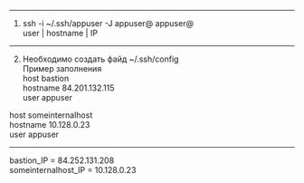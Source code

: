 ***
1. ssh -i ~/.ssh/appuser -J appuser@  appuser@   
user | hostname | IP

***
2. Необходимо создать файд ~/.ssh/config  
Пример заполнения  
host bastion  
        hostname 84.201.132.115  
        user appuser  

host someinternalhost  
        hostname 10.128.0.23  
        user appuser  
***

bastion_IP = 84.252.131.208  
someinternalhost_IP = 10.128.0.23  
